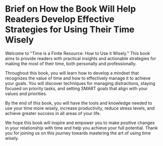 Brief on How the Book Will Help Readers Develop Effective Strategies for Using Their Time Wisely
==============================================================================================================

Welcome to "Time is a Finite Resource: How to Use it Wisely." This book aims to provide readers with practical insights and actionable strategies for making the most of their time, both personally and professionally.

Throughout this book, you will learn how to develop a mindset that recognizes the value of time and how to effectively manage it to achieve your goals. You will discover techniques for managing distractions, staying focused on priority tasks, and setting SMART goals that align with your values and priorities.

By the end of this book, you will have the tools and knowledge needed to use your time more wisely, increase productivity, reduce stress levels, and achieve greater success in all areas of your life.

We hope this book will inspire and empower you to make positive changes in your relationship with time and help you achieve your full potential. Thank you for joining us on this journey towards mastering the art of using time wisely.


